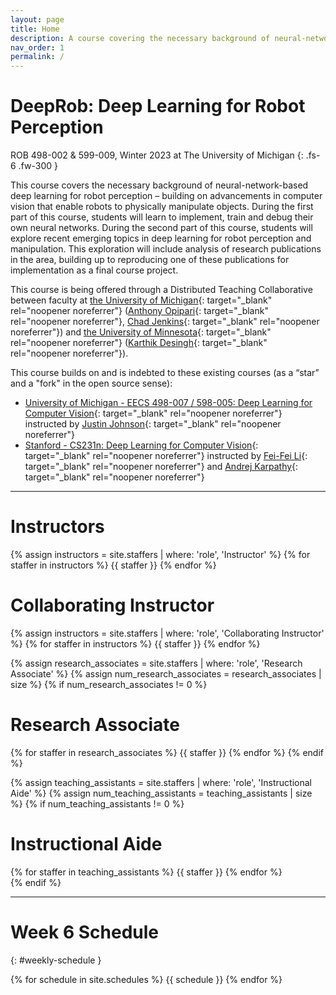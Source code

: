 ```yaml
---
layout: page
title: Home
description: A course covering the necessary background of neural-network-based deep learning for robot perception – building on advancements in computer vision that enable robots to physically manipulate objects. ROB 498-002 and ROB 599-009 at the University of Michigan.
nav_order: 1
permalink: /
---
```


# DeepRob: Deep Learning for Robot Perception

ROB 498-002 & 599-009, Winter 2023 at The University of Michigan
{: .fs-6 .fw-300 }

This course covers the necessary background of neural-network-based deep learning for robot perception – building on advancements in computer vision that enable robots to physically manipulate objects. During the first part of this course, students will learn to implement, train and debug their own neural networks. During the second part of this course, students will explore recent emerging topics in deep learning for robot perception and manipulation. This exploration will include analysis of research publications in the area, building up to reproducing one of these publications for implementation as a final course project.

This course is being offered through a Distributed Teaching Collaborative between faculty at [the University of Michigan](https://umich.edu/){: target="_blank" rel="noopener noreferrer"} ([Anthony Opipari](https://topipari.com){: target="_blank" rel="noopener noreferrer"}, [Chad Jenkins](https://ocj.name/){: target="_blank" rel="noopener noreferrer"}) and [the University of Minnesota](https://twin-cities.umn.edu/){: target="_blank" rel="noopener noreferrer"} ([Karthik Desingh](https://karthikdesingh.com/){: target="_blank" rel="noopener noreferrer"}).


This course builds on and is indebted to these existing courses (as a “star” and a "fork" in the open source sense):
- [University of Michigan - EECS 498-007 / 598-005: Deep Learning for Computer Vision](https://web.eecs.umich.edu/~justincj/teaching/eecs498/WI2022/schedule.html){: target="_blank" rel="noopener noreferrer"} instructed by [Justin Johnson](https://web.eecs.umich.edu/~justincj/){: target="_blank" rel="noopener noreferrer"}
- [Stanford - CS231n: Deep Learning for Computer Vision](http://cs231n.stanford.edu/index.html){: target="_blank" rel="noopener noreferrer"} instructed by [Fei-Fei Li](https://profiles.stanford.edu/fei-fei-li){: target="_blank" rel="noopener noreferrer"} and [Andrej Karpathy](https://karpathy.ai/){: target="_blank" rel="noopener noreferrer"}

---


<div class="staff-row" >
<div markdown="1" class="staff-column">

# Instructors

{% assign instructors = site.staffers | where: 'role', 'Instructor' %}
{% for staffer in instructors %}
{{ staffer }}
{% endfor %}

</div>
<div markdown="1" class="staff-column">

# Collaborating Instructor

{% assign instructors = site.staffers | where: 'role', 'Collaborating Instructor' %}
{% for staffer in instructors %}
{{ staffer }}
{% endfor %}

</div>
</div>

{% assign research_associates = site.staffers | where: 'role', 'Research Associate' %}
{% assign num_research_associates = research_associates | size %}
{% if num_research_associates != 0 %}

# Research Associate

{% for staffer in research_associates %}
{{ staffer }}
{% endfor %}
{% endif %}

{% assign teaching_assistants = site.staffers | where: 'role', 'Instructional Aide' %}
{% assign num_teaching_assistants = teaching_assistants | size %}
{% if num_teaching_assistants != 0 %}

# Instructional Aide

<div class="staffer-table">
{% for staffer in teaching_assistants %}
{{ staffer }}
{% endfor %}
</div>
{% endif %}

---

# Week 6 Schedule
{: #weekly-schedule }

{% for schedule in site.schedules %}
{{ schedule }}
{% endfor %}
